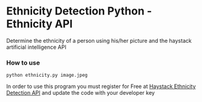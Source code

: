 # Ethnicity Detection Python - Ethnicity API
Determine the ethnicity of a person using his/her picture and the haystack artificial intelligence API 

### How to use
```
python ethnicity.py image.jpeg
```

In order to use this program you must register for Free at [Haystack Ethnicity Detection API](https://www.haystack.ai/) and update the code with your developer key